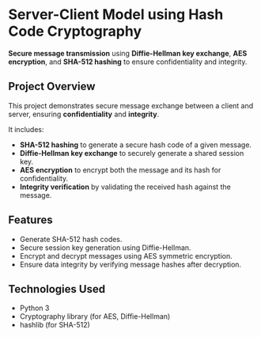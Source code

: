 # Server-Client Model using Hash Code Cryptography

**Secure message transmission** using **Diffie-Hellman key exchange**, **AES encryption**, and **SHA-512 hashing** to ensure confidentiality and integrity.

## Project Overview

This project demonstrates secure message exchange between a client and server, ensuring **confidentiality** and **integrity**.

It includes:
- **SHA-512 hashing** to generate a secure hash code of a given message.
- **Diffie-Hellman key exchange** to securely generate a shared session key.
- **AES encryption** to encrypt both the message and its hash for confidentiality.
- **Integrity verification** by validating the received hash against the message.

## Features

- Generate SHA-512 hash codes.
- Secure session key generation using Diffie-Hellman.
- Encrypt and decrypt messages using AES symmetric encryption.
- Ensure data integrity by verifying message hashes after decryption.

## Technologies Used

- Python 3
- Cryptography library (for AES, Diffie-Hellman)
- hashlib (for SHA-512)


